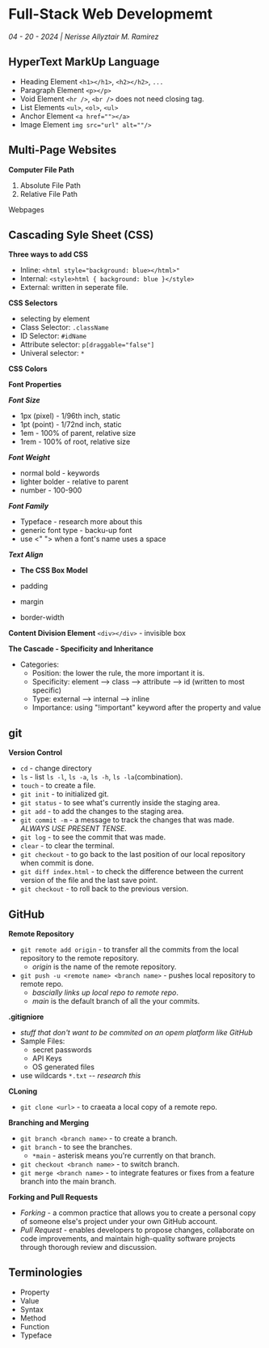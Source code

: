 # Full-Stack Web Developmemt

_04 - 20 - 2024 | Nerisse Allyztair M. Ramirez_

## HyperText MarkUp Language

- Heading Element `<h1></h1>`, `<h2></h2>`, `...`
- Paragraph Element `<p></p>`
- Void Element `<hr />`, `<br />` does not need closing tag.
- List Elements `<ul>`, `<ol>`, `<ul>`
- Anchor Element `<a href=""></a>`
- Image Element `img src="url" alt=""/>`

## Multi-Page Websites

**Computer File Path**

1. Absolute File Path
2. Relative File Path

Webpages

## Cascading Syle Sheet (CSS)

**Three ways to add CSS**

- Inline: `<html style="background: blue></html>"`
- Internal: `<style>html { background: blue }</style>`
- External: written in seperate file.

**CSS Selectors**

- selecting by element
- Class Selector: `.className`
- ID Selector: `#idName`
- Attribute selector: `p[draggable="false"]`
- Univeral selector: `*`

**CSS Colors**

**Font Properties**

**_Font Size_**

- 1px (pixel) - 1/96th inch, static
- 1pt (point) - 1/72nd inch, static
- 1em - 100% of parent, relative size
- 1rem - 100% of root, relative size

**_Font Weight_**

- normal bold - keywords
- lighter bolder - relative to parent
- number - 100-900

**_Font Family_**

- Typeface - research more about this
- generic font type - backu-up font
- use <" "> when a font's name uses a space

**_Text Align_**

- **The CSS Box Model**

- padding
- margin
- border-width

**Content Division Element**
`<div></div>` - invisible box

**The Cascade - Specificity and Inheritance**

- Categories:
  - Position: the lower the rule, the more important it is.
  - Specificity: element --> class --> attribute --> id (written to most specific)
  - Type: external --> internal --> inline
  - Importance: using "!important" keyword after the property and value

## git

**Version Control**

- `cd` - change directory
- `ls` - list `ls -l`, `ls -a`, `ls -h`, `ls -la`(combination).
- `touch` - to create a file.
- `git init` - to initialized git.
- `git status` - to see what's currently inside the staging area.
- `git add` - to add the changes to the staging area.
- `git commit -m` - a message to track the changes that was made. _ALWAYS USE PRESENT TENSE_.
- `git log` - to see the commit that was made.
- `clear` - to clear the terminal.
- `git checkout` - to go back to the last position of our local repository when commit is done.
- `git diff index.html` - to check the difference between the current version of the file and the last save point.
- `git checkout` - to roll back to the previous version.

## GitHub

**Remote Repository**

- `git remote add origin` - to transfer all the commits from the local repository to the remote repository.
  - _origin_ is the name of the remote repository.
- `git push -u <remote name> <branch name>` - pushes local repository to remote repo.
  - _bascially links up local repo to remote repo_.
  - _main_ is the default branch of all the your commits.

**.gitigniore**

- _stuff that don't want to be commited on an opem platform like GitHub_
- Sample Files:
  - secret passwords
  - API Keys
  - OS generated files
- use wildcards `*.txt` -- _research this_

**CLoning**

- `git clone <url>` - to craeata a local copy of a remote repo.

**Branching and Merging**

- `git branch <branch name>` - to create a branch.
- `git branch` - to see the branches.
  - `*main` - asterisk means you're currently on that branch.
- `git checkout <branch name>` - to switch branch.
- `git merge <branch name>` - to integrate features or fixes from a feature branch into the main branch.

**Forking and Pull Requests**

- _Forking_ - a common practice that allows you to create a personal copy of someone else's project under your own GitHub account.
- _Pull Request_ - enables developers to propose changes, collaborate on code improvements, and maintain high-quality software projects through thorough review and discussion.

## Terminologies

- Property
- Value
- Syntax
- Method
- Function
- Typeface
